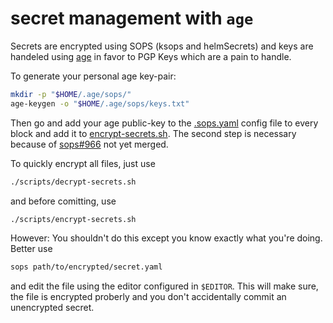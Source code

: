 # secret management with `age`

Secrets are encrypted using SOPS (ksops and helmSecrets) and keys are handeled using [age](https://age-encryption.org) in favor to PGP Keys which are a pain to handle.

To generate your personal age key-pair:

```bash
mkdir -p "$HOME/.age/sops/"
age-keygen -o "$HOME/.age/sops/keys.txt"
```

Then go and add your age public-key to the [.sops.yaml](.sops.yaml) config file to every block and add it to [encrypt-secrets.sh](./scripts/encrypt-secrets.sh).
The second step is necessary because of [sops#966](https://github.com/mozilla/sops/pull/966) not yet merged.

To quickly encrypt all files, just use

```bash
./scripts/decrypt-secrets.sh
```

and before comitting, use

```bash
./scripts/encrypt-secrets.sh
```

However: You shouldn't do this except you know exactly what you're doing. Better use

```bash
sops path/to/encrypted/secret.yaml
```

and edit the file using the editor configured in `$EDITOR`. This will make sure, the file is encrypted proberly and you don't accidentally commit an unencrypted secret.
